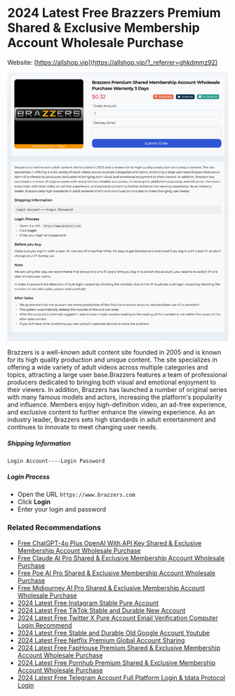 # 2024 Latest Free Brazzers Premium Shared &amp; Exclusive Membership Account Wholesale Purchase

Website: [https://allshop.vip](https://allshop.vip/?_referrer=ghkdmmz92)

![allshop-brazzers](allshop-brazzers.png)

Brazzers is a well-known adult content site founded in 2005 and is known for its high quality production and unique content. The site specializes in offering a wide variety of adult videos across multiple categories and topics, attracting a large user base.Brazzers features a team of professional producers dedicated to bringing both visual and emotional enjoyment to their viewers. In addition, Brazzers has launched a number of original series with many famous models and actors, increasing the platform's popularity and influence. Members enjoy high-definition video, an ad-free experience, and exclusive content to further enhance the viewing experience. As an industry leader, Brazzers sets high standards in adult entertainment and continues to innovate to meet changing user needs.

##### Shipping Information

```
Login Account----Login Password
```

##### Login Process

- Open the URL `https://www.brazzers.com`
- Click **Login**
- Enter your login and password

### Related Recommendations

- [Free ChatGPT-4o Plus OpenAI With API Key Shared & Exclusive Membership Account Wholesale Purchase](https://github.com/bdakx/free-chatgpt-plus01)
- [Free Claude AI Pro Shared & Exclusive Membership Account Wholesale Purchase](https://github.com/bdakx/free-claude-ai-pro01)
- [Free Poe AI Pro Shared & Exclusive Membership Account Wholesale Purchase](https://github.com/bdakx/free-poe-ai-pro01)
- [Free Midjourney AI Pro Shared & Exclusive Membership Account Wholesale Purchase](https://github.com/bdakx/free-midjourney-pro-01)
- [2024 Latest Free Instagram Stable Pure Account](https://github.com/kdmmz92/free-instagram-accounts)
- [2024 Latest Free TikTok Stable and Durable New Account](https://github.com/kdmmz92/free-tiktok-accounts)
- [2024 Latest Free Twitter X Pure Account Email Verification Computer Login Recommend](https://github.com/kdmmz92/free-twitter-accounts)
- [2024 Latest Free Stable and Durable Old Google Account Youtube](https://github.com/kdmmz92/free-google-accounts)
- [2024 Latest Free Netflix Premium Global Account Sharing](https://github.com/kdmmz92/free-netflix-accounts)
- [2024 Latest Free FapHouse Premium Shared & Exclusive Membership Account Wholesale Purchase](https://github.com/kdmmz92/free-faphouse-accounts)
- [2024 Latest Free Pornhub Premium Shared & Exclusive Membership Account Wholesale Purchase](https://github.com/kdmmz92/free-pornhub-accounts)
- [2024 Latest Free Telegram Account Full Platform Login & tdata Protocol Login](https://github.com/kdmmz92/free-telegram-accounts)
